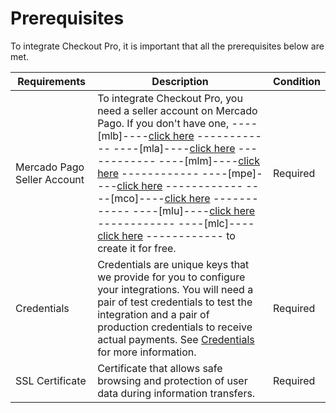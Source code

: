 # Prerequisites

To integrate Checkout Pro, it is important that all the prerequisites below are met.

| Requirements | Description | Condition |
| --- | --- | --- |
|Mercado Pago Seller Account | To integrate Checkout Pro, you need a seller account on Mercado Pago. If you don't have one, ----[mlb]----[click here](https://www.mercadopago.com.br/hub/registration/landing) ------------ ----[mla]----[click here](https://www.mercadopago.com.ar/hub/registration/landing) ------------ ----[mlm]----[click here](https://www.mercadopago.com.mx/hub/registration/landing) ------------ ----[mpe]----[click here](https://www.mercadopago.com.pe/hub/registration/landing) ------------ ----[mco]----[click here](https://www.mercadopago.com.co/hub/registration/landing) ------------ ----[mlu]----[click here](https://www.mercadopago.com.uy/hub/registration/landing) ------------ ----[mlc]----[click here](https://www.mercadopago.com.cl/hub/registration/landing) ------------ to create it for free. | Required |
| Credentials | Credentials are unique keys that we provide for you to configure your integrations. You will need a pair of test credentials to test the integration and a pair of production credentials to receive actual payments. See [Credentials](/developers/en/docs/checkout-pro/additional-content/your-integrations/credentials) for more information. | Required |
| SSL Certificate | Certificate that allows safe browsing and protection of user data during information transfers. | Required |
